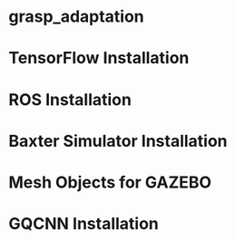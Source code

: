 # grasp_adaptation
# TensorFlow Installation
# ROS Installation
# Baxter Simulator Installation
# Mesh Objects for GAZEBO
# GQCNN Installation
